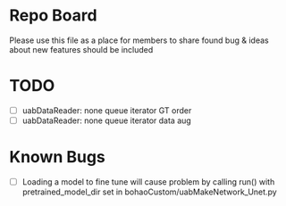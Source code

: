 # Repo Board
Please use this file as a place for members to share found bug & ideas about new features should be included

# TODO
- [ ] uabDataReader: none queue iterator GT order
- [ ] uabDataReader: none queue iterator data aug

# Known Bugs
- [ ] Loading a model to fine tune will cause problem by calling run() with pretrained_model_dir set in bohaoCustom/uabMakeNetwork_Unet.py